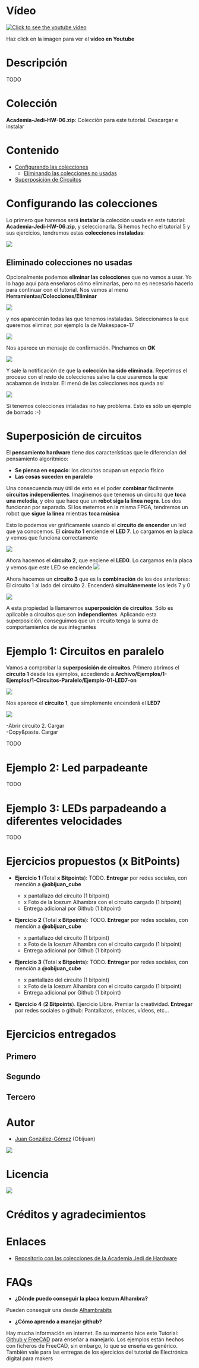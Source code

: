 ![]()

# Vídeo

[![Click to see the youtube video](http://img.youtube.com/vi//0.jpg)]()

Haz click en la imagen para ver el **vídeo en Youtube**

# Descripción

TODO

# Colección

**Academia-Jedi-HW-06.zip**: Colección para este tutorial. Descargar e instalar 

# Contenido

* [Configurando las colecciones](https://github.com/Obijuan/digital-electronics-with-open-FPGAs-tutorial/wiki/V%C3%ADdeo-6:-Bombeando-bits#configurando-las-colecciones)
  * [Eliminando las colecciones no usadas](https://github.com/Obijuan/digital-electronics-with-open-FPGAs-tutorial/wiki/V%C3%ADdeo-6:-Bombeando-bits#eliminado-colecciones-no-usadas)
* [Superposición de Circuitos](https://github.com/Obijuan/digital-electronics-with-open-FPGAs-tutorial/wiki/V%C3%ADdeo-6:-Bombeando-bits#superposici%C3%B3n-de-circuitos)

# Configurando las colecciones

Lo primero que haremos será **instalar** la colección usada en este tutorial: **Academia-Jedi-HW-06.zip**,  y seleccionarla. Si hemos hecho el tutorial 5 y sus ejercicios, tendremos estas **colecciones instaladas**:

![](https://github.com/Obijuan/digital-electronics-with-open-FPGAs-tutorial/raw/master/wiki/Tutorial-06/Configuracion-01.png)

## Eliminado colecciones no usadas

Opcionalmente podemos **eliminar las colecciones** que no vamos a usar. Yo lo hago aquí para enseñaros cómo eliminarlas, pero no es necesario hacerlo para continuar con el tutorial. Nos vamos al menú **Herramientas/Colecciones/Eliminar**

![](https://github.com/Obijuan/digital-electronics-with-open-FPGAs-tutorial/raw/master/wiki/Tutorial-06/Configuracion-02.png)

y nos aparecerán todas las que tenemos instaladas. Seleccionamos la que queremos eliminar, por ejemplo la de Makespace-17

![](https://github.com/Obijuan/digital-electronics-with-open-FPGAs-tutorial/raw/master/wiki/Tutorial-06/Configuracion-03.png)

Nos aparece un mensaje de confirmación. Pinchamos en **OK**

![](https://github.com/Obijuan/digital-electronics-with-open-FPGAs-tutorial/raw/master/wiki/Tutorial-06/Configuracion-04.png)

Y sale la notificación de que la **colección ha sido eliminada**. Repetimos el proceso con el resto de colecciones salvo la que usaremos la que acabamos de instalar. El menú de las colecciones nos queda así

![](https://github.com/Obijuan/digital-electronics-with-open-FPGAs-tutorial/raw/master/wiki/Tutorial-06/Configuracion-05.png)

Si tenemos colecciones intaladas no hay problema. Esto es sólo un ejemplo de borrado :-)

# Superposición de circuitos

El **pensamiento hardware** tiene dos características que le diferencian del pensamiento algorítmico:

* **Se piensa en espacio**: los circuitos ocupan un espacio físico
* **Las cosas suceden en paralelo**

Una consecuencia muy útil de esto es el poder **combinar** fácilmente **circuitos independientes**. Imaginemos que tenemos un circuito que **toca una melodía**, y otro que hace que un **robot siga la línea negra**. Los dos funcionan por separado. Si los metemos en la misma FPGA, tendremos un robot que **sigue la línea** mientras **toca música**

Esto lo podemos ver gráficamente usando el **circuito de encender** un led que ya conocemos. El **circuito 1** enciende el **LED 7**. Lo cargamos en la placa y vemos que funciona correctamente

![](https://github.com/Obijuan/digital-electronics-with-open-FPGAs-tutorial/raw/master/wiki/Tutorial-06/Paralelo-01.png)

Ahora hacemos el **circuito 2**, que enciene el **LED0**. Lo cargamos en la placa y vemos que este LED se enciende
![](https://github.com/Obijuan/digital-electronics-with-open-FPGAs-tutorial/raw/master/wiki/Tutorial-06/Paralelo-02.png)

Ahora hacemos un **circuito 3** que es la **combinación** de los dos anteriores: El circuito 1 al lado del circuito 2. Encenderá **simultánemente** los leds 7 y 0

![](https://github.com/Obijuan/digital-electronics-with-open-FPGAs-tutorial/raw/master/wiki/Tutorial-06/Paralelo-03.png)

A esta propiedad la llamaremos **superposición de circuitos**. Sólo es aplicable a circuitos que son **independientes**. Aplicando esta superposición, conseguimos que un circuito tenga la suma de comportamientos de sus integrantes

# Ejemplo 1: Circuitos en paralelo

Vamos a comprobar la **superposición de circuitos**. Primero abrimos el **circuito 1** desde los ejemplos, accediendo a **Archivo/Ejemplos/1-Ejemplos/1-Circuitos-Paralelo/Ejemplo-01-LED7-on**

![](https://github.com/Obijuan/digital-electronics-with-open-FPGAs-tutorial/raw/master/wiki/Tutorial-06/Circuitos-paralelos-01.png)

Nos aparece el **circuito 1**, que simplemente encenderá el **LED7**

![](https://github.com/Obijuan/digital-electronics-with-open-FPGAs-tutorial/raw/master/wiki/Tutorial-06/Circuitos-paralelos-02.png)

-Abrir circuito 2. Cargar  
-Copy&paste. Cargar  

TODO

# Ejemplo 2: Led parpadeante

TODO

# Ejemplo 3: LEDs parpadeando a diferentes velocidades

TODO


# Ejercicios propuestos (x BitPoints)

* **Ejercicio 1** (Total **x Bitpoints**): TODO. **Entregar** por redes sociales, con mención a **@obijuan_cube**
  * x pantallazo del circuito (1 bitpoint)
  * x Foto de la Icezum Alhambra con el circuito cargado (1 bitpoint)
  * Entrega adicional por Github (1 bitpoint) 

* **Ejercicio 2** (Total **x Bitpoints**): TODO. **Entregar** por redes sociales, con mención a **@obijuan_cube**
  * x pantallazo del circuito (1 bitpoint)
  * x Foto de la Icezum Alhambra con el circuito cargado (1 bitpoint)
  * Entrega adicional por Github (1 bitpoint) 

* **Ejercicio 3** (Total **x Bitpoints**): TODO. **Entregar** por redes sociales, con mención a **@obijuan_cube**
  * x pantallazo del circuito (1 bitpoint)
  * x Foto de la Icezum Alhambra con el circuito cargado (1 bitpoint)
  * Entrega adicional por Github (1 bitpoint) 


* **Ejercicio 4** (**2 Bitpoints**). Ejercicio Libre. Premiar la creatividad. **Entregar** por redes sociales o github: Pantallazos, enlaces, vídeos, etc...

# Ejercicios entregados

## Primero


## Segundo


## Tercero


# Autor

* [Juan González-Gómez](https://github.com/Obijuan) (Obijuan)

![](https://github.com/Obijuan/digital-electronics-with-open-FPGAs-tutorial/raw/master/wiki/portada/logos-urjc-gsyc-peloto-jderobot.png)

# Licencia

![](https://github.com/Obijuan/digital-electronics-with-open-FPGAs-tutorial/raw/master/wiki/portada/attribution-share-alike-creative-commons-license.png)

# Créditos y agradecimientos

# Enlaces

* [Repositorio con las colecciones de la Academia Jedi de Hardware](https://github.com/Obijuan/Academia-Jedi-Hw)

# FAQs

* **¿Dónde puedo conseguir la placa Icezum Alhambra?**

Pueden conseguir una desde [Alhambrabits](https://alhambrabits.com/buy/)

* **¿Cómo aprendo a manejar github?**

Hay mucha información en internet. En su momento hice este Tutorial: [Github y FreeCAD](http://www.iearobotics.com/wiki/index.php?title=Tutorial:_Github_y_Freecad) para enseñar a manejarlo. Los ejemplos están hechos con ficheros de FreeCAD, sin embargo, lo que se enseña es genérico. También vale para las entregas de los ejercicios del tutorial de Electrónica digital para makers



